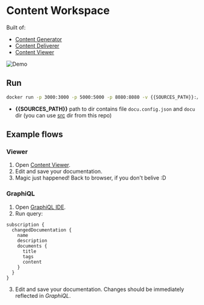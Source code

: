 # Content Workspace

Built of:
- [Content Generator](https://github.com/jakub-gawlas/content-generator)
- [Content Deliverer](https://github.com/jakub-gawlas/content-deliverer)
- [Content Viewer](https://github.com/jakub-gawlas/content-viewer)

![Demo](https://raw.githubusercontent.com/jakub-gawlas/content-workspace/master/src/docu/files/content-workspace-demo.gif)

## Run

```bash
docker run -p 3000:3000 -p 5000:5000 -p 8080:8080 -v {{SOURCES_PATH}}:/src/ jakubgawlas/content-workspace
```

- **{{SOURCES_PATH}}** path to dir contains file `docu.config.json` and `docu` dir (you can use [src](https://github.com/jakub-gawlas/content-workspace/tree/master/src) dir from this repo)

## Example flows

### Viewer

1. Open [Content Viewer](http://localhost:8080).
2. Edit and save your documentation.
3. Magic just happened! Back to browser, if you don't belive :D

### GraphiQL

1. Open [GraphiQL IDE](http://localhost:3000/graphiql).
2. Run query:

```gql
subscription {
  changedDocumentation {
    name
    description
    documents {
      title
      tags
      content
    }
  }
}
```

3. Edit and save your documentation. Changes should be immediately reflected in *GraphiQL*.